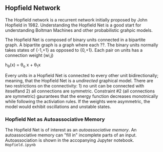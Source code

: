 ## Hopfield Network

The Hopfield network is a recurrent network initially proposed by John Hopfield in 1982.  Understanding the Hopfield Net is a good start for understanding Boltman Machines and other probabilistic grahpic models.

The Hopfield Net is composed of binary units connected in a bipartite graph.  A bipartite graph is a graph where each ??.  The binary units normally takes states of {-1,+1} as opposed to {0,+1}.  Each pair on units has a connection weight (wi,j) 

h<sub>&theta;</sub>(x) = &theta;<sub>o</sub> x + &theta;<sub>1</sub>x

Every units in a Hopfield Net is connected to every other unit bidirectionally; meaning, that the Hopfield Net is a *undirected* graphical model.  There are two restrictions on the connectivity: 1) no unit can be connected with iteselfand 2) all connections are symmetric.  Constraint #2 (all connections are symmetric) gaurantees that the energy function decreases monotnically while following the activiation rules. If the weights were asymmetric, the model would exhibit oscillations and unstable states.  

### Hopfield Net as Autoassociative Memory

The Hopfield Net is of interest as an *autoassociative memory*.  An autoassociative memory can "fill in" incomplete parts of an input.  Autoassociation is shown in the accopanying Jupyter notebook. `Hopfield.ipynb`